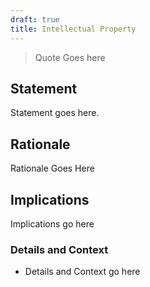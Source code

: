 ```yaml
---
draft: true
title: Intellectual Property
---
```


> Quote Goes here

## Statement

Statement goes here.

## Rationale

Rationale Goes Here

## Implications

Implications go here

### Details and Context

* Details and Context go here

